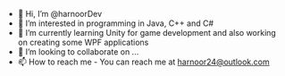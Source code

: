- 👋 Hi, I’m @harnoorDev
- 👀 I’m interested in programming in Java, C++ and C#
- 🌱 I’m currently learning Unity for game development and also working on creating some WPF applications
- 💞️ I’m looking to collaborate on ...
- 📫 How to reach me - You can reach me at harnoor24@outlook.com

<!---
harnoorDev/harnoorDev is a ✨ special ✨ repository because its `README.md` (this file) appears on your GitHub profile.
You can click the Preview link to take a look at your changes.
--->

